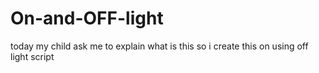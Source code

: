 # On-and-OFF-light
today my child ask me to explain what is this so i create this on  using off light script 
